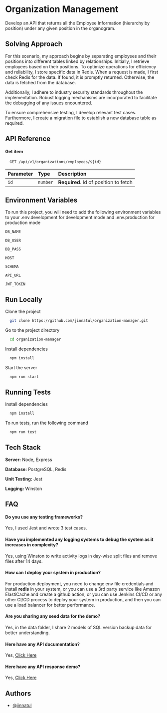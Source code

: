 
# Organization Management

Develop an API that returns all the Employee Information (hierarchy by position) under any given position in the organogram.

## Solving Approach

For this scenario, my approach begins by separating employees and their positions into different tables linked by relationships. Initially, I retrieve employees based on their positions. To optimize operations for efficiency and reliability, I store specific data in Redis. When a request is made, I first check Redis for the data. If found, it is promptly returned. Otherwise, the data is fetched from the database.

Additionally, I adhere to industry security standards throughout the implementation. Robust logging mechanisms are incorporated to facilitate the debugging of any issues encountered. 

To ensure comprehensive testing, I develop relevant test cases. Furthermore, I create a migration file to establish a new database table as required.
## API Reference

#### Get item

```http
  GET /api/v1/organizations/employees/${id}
```

| Parameter | Type     | Description                       |
| :-------- | :------- | :-------------------------------- |
| `id`      | `number` | **Required**. Id of position to fetch |

## Environment Variables

To run this project, you will need to add the following environment variables to your .env.development for development mode and .env.production for production mode

`DB_NAME`

`DB_USER`

`DB_PASS`

`HOST`

`SCHEMA`

`API_URL`

`JWT_TOKEN`

## Run Locally

Clone the project

```bash
  git clone https://github.com/jinnatul/organization-manager.git
```

Go to the project directory

```bash
  cd organization-manager
```

Install dependencies

```bash
  npm install
```

Start the server

```bash
  npm run start
```


## Running Tests

Install dependencies

```bash
  npm install
```

To run tests, run the following command

```bash
  npm run test
```


## Tech Stack

**Server:** Node, Express

**Database:** PostgreSQL, Redis

**Unit Testing:** Jest

**Logging:** Winston
## FAQ

#### Do you use any testing frameworks?

Yes, I used Jest and wrote 3 test cases.

#### Have you implemented any logging systems to debug the system as it increases in complexity?

Yes, using Winston to write activity logs in day-wise split files and remove files after 14 days.

#### How can I deploy your system in production?

For production deployment, you need to change env file credentials and install **redis** in your system, or you can use a 3rd party service like Amazon ElastiCache and create a github action, or you can use Jenkins CI/CD or any other CI/CD process to deploy your system in production, and then you can use a load balancer for better performance. 

#### Are you sharing any seed data for the demo?

Yes, in the data folder, I share 2 models of SQL version backup data for better understanding.

#### Here have any API documentation?

Yes, [Click Here](https://github.com/jinnatul/organization-manager/blob/master/README.md)

#### Here have any API response demo?

Yes, [Click Here](https://github.com/jinnatul/organization-manager/blob/master/demo/response.png)
## Authors

- [@jinnatul](https://github.com/jinnatul)

